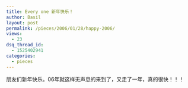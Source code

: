```yaml
---
title: Every one 新年快乐！
author: Basil
layout: post
permalink: /pieces/2006/01/28/happy-2006/
views:
  - 23
dsq_thread_id:
  - 1525402941
categories:
  - pieces
---
```

朋友们新年快乐。06年就这样无声息的来到了，又走了一年，真的很快！！！